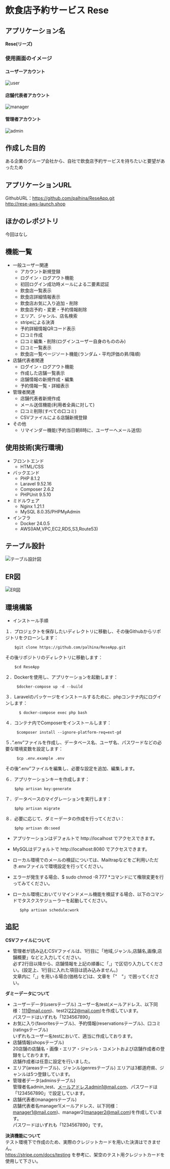 # 飲食店予約サービス Rese

## アプリケーション名  
**Rese(リーズ)**

### 使用画面のイメージ  
#### ユーザーアカウント  
![user](https://github.com/palhina/ReseApp/assets/129643430/ca7249a0-70ab-4553-bc14-6febb47a8caa)  
#### 店舗代表者アカウント  
![manager](https://github.com/palhina/ReseApp/assets/129643430/e702cd4a-fb8a-4c05-8433-ea1ed49c6e71)  
#### 管理者アカウント  
![admin](https://github.com/palhina/ReseApp/assets/129643430/b3e767c7-1a8d-424d-85fd-684d1a2de4f7)  
  
## 作成した目的  
ある企業のグループ会社から、自社で飲食店予約サービスを持ちたいと要望があったため  

## アプリケーションURL  
GithubURL：https://github.com/palhina/ReseApp.git  
http://rese-aws-launch.shop    

## ほかのレポジトリ  
今回はなし  

## 機能一覧  
- 一般ユーザー関連
  - アカウント新規登録
  - ログイン・ログアウト機能
  - 初回ログイン成功時メールによる二要素認証
  - 飲食店一覧表示
  - 飲食店詳細情報表示
  - 飲食店お気に入り追加・削除
  - 飲食店予約・変更・予約情報削除
  - エリア、ジャンル、店名検索
  - stripeによる決済
  - 予約詳細情報QRコード表示
  - 口コミ作成
  - 口コミ編集・削除(ログインユーザー自身のもののみ)
  - 口コミ一覧表示
  - 飲食店一覧ページソート機能(ランダム・平均評価の昇/降順)
- 店舗代表者関連
  - ログイン・ログアウト機能
  - 作成した店舗一覧表示
  - 店舗情報の新規作成・編集
  - 予約情報一覧・詳細表示
- 管理者関連
  - 店舗代表者新規作成
  - メール送信機能(利用者全員に対して)
  - 口コミ削除(すべての口コミ)
  - CSVファイルによる店舗新規登録
- その他
  - リマインダー機能(予約当日朝8時に、ユーザーへメール送信)   
    
## 使用技術(実行環境)  
- フロントエンド  
  - HTML/CSS  
- バックエンド  
  - PHP 8.1.2  
  - Laravel 9.52.16  
  - Composer 2.6.2  
  - PHPUnit 9.5.10  
- ミドルウェア  
  - Nginx 1.21.1  
  - MySQL 8.0.35/PHPMyAdmin   
- インフラ  
  - Docker 24.0.5 
  - AWS(IAM,VPC,EC2,RDS,S3,Route53)  
  
## テーブル設計  
![テーブル設計図](https://github.com/palhina/ReseApp/assets/129643430/b1f7b173-627a-40fa-b578-fcedef245fa4)  

## ER図  
![ER図](https://github.com/palhina/ReseApp/assets/129643430/e3dc8e1a-8139-4498-a350-ba9d5365626e)  


## 環境構築  

* インストール手順

１．プロジェクトを保存したいディレクトリに移動し、その後Githubからリポジトリをクローンします：

        $git clone https://github.com/palhina/ReseApp.git
        
その後リポジトリのディレクトリに移動します：

        $cd ReseApp

２．Dockerを使用し、アプリケーションを起動します：
	
         $docker-compose up -d --build

３．Laravelのパッケージをインストールするために、phpコンテナ内にログインします：
	
          $ docker-compose exec php bash

４．コンテナ内でComposerをインストールします：
	
         $composer install --ignore-platform-req=ext-gd

５．”.env”ファイルを作成し、データベース名、ユーザ名、パスワードなどの必要な環境変数を設定します：
	
         $cp .env.example .env

その後“.env”ファイルを編集し、必要な設定を追加、編集します。

６．アプリケーションキーを作成します：

        $php artisan key:generate

７．データベースのマイグレーションを実行します：

        $php artisan migrate
	
８．必要に応じて、ダミーデータの作成を行ってください：

        $php artisan db:seed

  
* アプリケーションはデフォルトで http://localhost でアクセスできます。

* MySQLはデフォルトで http://localhost:8080 でアクセスできます。
  
* ローカル環境でのメールの検証については、Mailtrapなどをご利用いただき.envファイルで環境設定を行ってください。
    
* エラーが発生する場合、$ sudo chmod -R 777 *コマンドにて権限変更を行ってみてください。
  
* ローカル環境においてリマインドメール機能を検証する場合、以下のコマンドでタスクスケジューラーを起動してください。  
	
         $php artisan schedule:work
	

## 追記  
**CSVファイルについて**
* 管理者が読み込むCSVファイルは、1行目に「地域,ジャンル,店舗名,画像,店舗概要」などと入力してください。  
  必ず2行目以降から、店舗情報を上記の順番に「,」で区切り入力してください。(設定上、1行目に入れた項目は読み込みません。)  
  文章内に「,」を用いる場合(価格など)は、文章を「"　"」で囲ってください。  
  
**ダミーデータについて**  
* ユーザーデータ(usersテーブル)
ユーザー名test(メールアドレス、以下同様：111@mail.com)、test2(222@mail.com)を作成しています。  
パスワードはいずれも「1234567890」  
* お気に入り(favoritesテーブル)、予約情報(reservationsテーブル)、口コミ(ratingsテーブル)    
  いずれもユーザー名testにおいて、適当に作成しております。  
* 店舗情報(shopsテーブル)  
  20店舗の店舗名・画像・エリア・ジャンル・コメントおよび店舗作成者の登録をしております。  
  店舗作成者は任意に設定を行いました。  
* エリア(areasテーブル)、ジャンル(genresテーブル)
  エリアは3都道府県、ジャンルは5つ登録しています。  
* 管理者データ(adminsテーブル)    
  管理者名admin_test、メールアドレスadmin1@mail.com、パスワードは「1234567890」で設定しています。
* 店舗代表者(managersテーブル)  
  店舗代表者名manager1(メールアドレス、以下同様：manager1@mail.com)、manager2(manager2@mail.com)を作成しています。  
  パスワードはいずれも「1234567890」です。  

**決済機能について**  
テスト環境下で作成のため、実際のクレジットカードを用いた決済はできません。  
https://stripe.com/docs/testing  を参考に、架空のテスト用クレジットカードを使用して下さい。   
